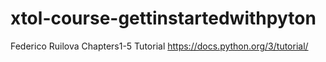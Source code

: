 # xtol-course-gettinstartedwithpyton
Federico Ruilova 
Chapters1-5  Tutorial https://docs.python.org/3/tutorial/
